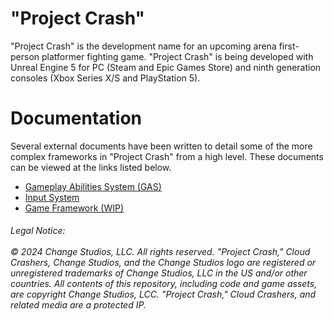 # "Project Crash"
"Project Crash" is the development name for an upcoming arena first-person platformer fighting game. "Project Crash" is being developed with Unreal Engine 5 for PC (Steam and Epic Games Store) and ninth generation consoles (Xbox Series X/S and PlayStation 5).

# Documentation
Several external documents have been written to detail some of the more complex frameworks in "Project Crash" from a high level. These documents can be viewed at the links listed below.

* [Gameplay Abilities System (GAS)](https://docs.google.com/document/d/1BSkc9kgwZd3VlKbZSo5VpNGknWj3YKsn9xwcWroMYqA/edit?usp=sharing)
* [Input System](https://docs.google.com/document/d/1FKrdgqlygmAeED8yWPM5JkIU46k4OLQpI_tIjP9rxyo/edit?usp=sharing)
* [Game Framework (WIP)](https://docs.google.com/document/d/1aGqGTMlhycm3lr8DFkSRUJVXz3RlMp6ysdWAF8IL7Rc/edit?usp=sharing)

<h6>Legal Notice:
<br></br>
© 2024 Change Studios, LLC. All rights reserved. "Project Crash," Cloud Crashers, Change Studios, and the Change Studios logo are registered or unregistered trademarks of Change Studios, LLC in the US and/or other countries. All contents of this repository, including code and game assets, are copyright Change Studios, LCC. "Project Crash," Cloud Crashers, and related media are a protected IP.</h6>

